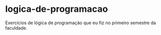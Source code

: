 # logica-de-programacao
Exercícios de lógica de programação que eu fiz no primeiro semestre da faculdade.
